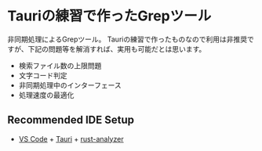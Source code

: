 # Tauriの練習で作ったGrepツール

非同期処理によるGrepツール。
Tauriの練習で作ったものなので利用は非推奨ですが、下記の問題等を解消すれば、実用も可能だとは思います。
- 検索ファイル数の上限問題
- 文字コード判定
- 非同期処理中のインターフェース
- 処理速度の最適化

## Recommended IDE Setup

- [VS Code](https://code.visualstudio.com/) + [Tauri](https://marketplace.visualstudio.com/items?itemName=tauri-apps.tauri-vscode) + [rust-analyzer](https://marketplace.visualstudio.com/items?itemName=rust-lang.rust-analyzer)
